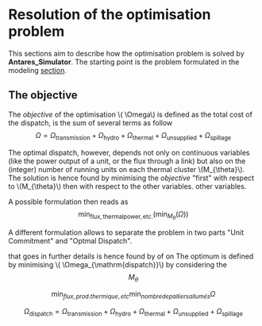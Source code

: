 # Resolution of the optimisation problem

This sections aim to describe how the optimisation problem is solved
by __Antares_Simulator__.
The starting point is the problem formulated in the modeling [section](modeling.md).

## The objective 
The _objective_ of the optimisation \\( \Omega\\) is defined as the total cost of the dispatch, 
is the sum of several terms as follow 
$$ \Omega = \Omega_{\mathrm{transmission}} + \Omega_{\mathrm{hydro}} + \Omega_{\mathrm{thermal}} + \Omega_{\mathrm{unsupplied}} + \Omega_{\mathrm{spillage}}$$

The optimal dispatch, however, depends not only on continuous variables (like the power output of a unit,
or the flux through a link) but also on the (integer) number of running units on each thermal cluster \\(M_{\theta}\\).
The solution is hence found by minimising the _objective_ "first" with respect to \\(M_{\theta}\\) then with respect to the other variables.
other variables.

A possible formulation then reads as
$$\min_{\mathrm{flux, thermal power, etc.}}\left( \min_{M_{\theta}} \left(\Omega\right)\right)$$

A different formulation allows to separate the problem in two parts "Unit Commitment" and "Optmal Dispatch".


that goes in further details
is hence found by of on The optimum is defined by minimising \\( \Omega_{\mathrm{dispatch}}\\) by considering the  
$$M_{\theta}$$

$$\min_{flux, prod. thermique, etc} \min_{nombre de palliers allumés} \Omega$$

$$ \Omega_{\mathrm{dispatch}} = \Omega_{\mathrm{transmission}} + \Omega_{\mathrm{hydro}} + \Omega_{\mathrm{thermal}} + \Omega_{\mathrm{unsupplied}} + \Omega_{\mathrm{spillage}}$$
